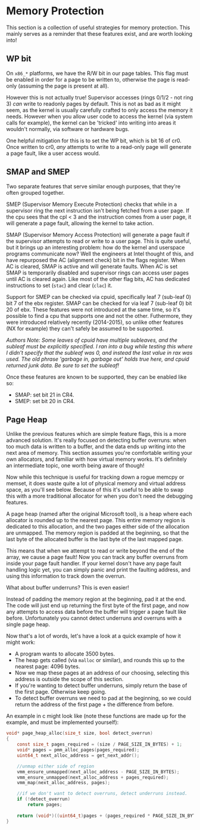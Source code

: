 # Memory Protection

This section is a collection of useful strategies for memory protection. This mainly serves as a reminder that these features exist, and are worth looking into!

## WP bit

On `x86_*` platforms, we have the R/W bit in our page tables. This flag must be enabled in order for a page to be written to, otherwise the page is read-only (assuming the page is present at all).

However this is not actually true! Supervisor accesses (rings 0/1/2 - not ring 3) *can* write to readonly pages by default. This is not as bad as it might seem, as the kernel is usually carefully crafted to only access the memory it needs. However when you allow user code to access the kernel (via system calls for example), the kernel can be 'tricked' into writing into areas it wouldn't normally, via software or hardware bugs.

One helpful mitigation for this is to set the WP bit, which is bit 16 of cr0. Once written to cr0, *any* attempts to write to a read-only page will generate a page fault, like a user access would.

## SMAP and SMEP

Two separate features that serve similar enough purposes, that they're often grouped together.

SMEP (Supervisor Memory Execute Protection) checks that while in a supervisor ring the next instruction isn't being fetched from a user page. If the cpu sees that the cpl < 3 and the instruction comes from a user page, it will generate a page fault, allowing the kernel to take action. 

SMAP (Supervisor Memory Access Protection) will generate a page fault if the supervisor attempts to read or write to a user page. This is quite useful, but it brings up an interesting problem: how do the kernel and userspace programs communicate now? Well the engineers at Intel thought of this, and have repurposed the AC (alignment check) bit in the flags register. When AC is cleared, SMAP is active and will generate faults. When AC is set SMAP is temporarily disabled and supervisor rings can access user pages until AC is cleared again. Like most of the other flag bits, AC has dedicated instructions to set (`stac`) and clear (`clac`) it.

Support for SMEP can be checked via cpuid, specifically leaf 7 (sub-leaf 0) bit 7 of the ebx register. SMAP can be checked for via leaf 7 (sub-leaf 0) bit 20 of ebx.
These features were not introduced at the same time, so it's possible to find a cpu that supports one and not the other. Futhermore, they were introduced relatively recently (2014-2015), so unlike other features (NX for example) they can't safely be assumed to be supported.

*Authors Note: Some leaves of cpuid have multiple subleaves, and the subleaf must be explicitly specified. I ran into a bug while testing this where I didn't specify that the subleaf was 0, and instead the last value in rax was used. The old phrase 'garbage in, garbage out' holds true here, and cpuid returned junk data. Be sure to set the subleaf!*

Once these features are known to be supported, they can be enabled like so:

- SMAP: set bit 21 in CR4.
- SMEP: set bit 20 in CR4.

## Page Heap

Unlike the previous features which are simple feature flags, this is a more advanced solution. It's really focused on detecting buffer overruns: when too much data is written to a buffer, and the data ends up writing into the next area of memory. This section assumes you're comfortable writing your own allocators, and familiar with how virtual memory works. It's definitely an intermediate topic, one worth being aware of though!

Now while this technique is useful for tracking down a rogue memcpy or memset, it does waste quite a lot of physical memory and virtual address space, as you'll see below. Because of this it's useful to be able to swap this with a more traditional allocator for when you don't need the debugging features.

A page heap (named after the original Microsoft tool), is a heap where each allocator is rounded up to the nearest page. This entire memory region is dedicated to this allocation, and the two pages either side of the allocation are unmapped. The memory region is padded at the beginning, so that the last byte of the allocated buffer is the last byte of the last mapped page.

This means that when we attempt to read or write beyond the end of the array, we cause a page fault! Now you can track any buffer overruns from inside your page fault handler. If your kernel dosn't have any page fault handling logic yet, you can simply panic and print the faulting address, and using this information to track down the overrun.

What about buffer underruns? This is even easier!

Instead of padding the memory region at the beginning, pad it at the end. The code will just end up returning the first byte of the first page, and now any attempts to access data before the buffer will trigger a page fault like before. Unfortunately you cannot detect underruns and overruns with a single page heap.

Now that's a lot of words, let's have a look at a quick example of how it might work:

- A program wants to allocate 3500 bytes.
- The heap gets called (via `malloc` or similar), and rounds this up to the nearest page: 4096 bytes.
- Now we map these pages at an address of our choosing, selecting this address is outside the scope of this section.
- If you're wanting to detect buffer underruns, simply return the base of the first page. Otherwise keep going.
- To detect buffer overruns we need to pad at the beginning, so we could return the address of the first page + the difference from before.

An example in c might look like (note these functions are made up for the example, and must be implemented yourself):

```c
void* page_heap_alloc(size_t size, bool detect_overrun)
{
    const size_t pages_required = (size / PAGE_SIZE_IN_BYTES) + 1;
    void* pages = pmm_alloc_pages(pages_required);
    uint64_t next_alloc_address = get_next_addr();

    //unmap either side of region
    vmm_ensure_unmapped(next_alloc_address - PAGE_SIZE_IN_BYTES);
    vmm_ensure_unmapped(next_alloc_address + pages_required);
    vmm_map(next_alloc_address, pages);

    //if we don't want to detect overruns, detect underruns instead.
    if (!detect_overrun)
        return pages;
    
    return (void*)((uint64_t)pages + (pages_required * PAGE_SIZE_IN_BYTES - size));
}
```
